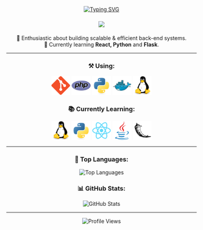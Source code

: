 <p align="center">
  <a href="https://git.io/typing-svg">
    <img src="https://readme-typing-svg.demolab.com?font=Fira+Code&size=22&pause=1000&vCenter=true&width=500&lines=Hello+World+🌍;I'm+Lythical+😃;Passionate+Back-End+Developer" alt="Typing SVG" />
  </a>
</p>

<h3 align="center">
  <img src="https://img.shields.io/badge/Back End Developer-323330?style=for-the-badge&logo=code&logoColor=white" />
</h3>

<p align="center">
  🚀 Enthusiastic about building scalable & efficient back-end systems. <br>
  🌱 Currently learning <b>React, Python</b> and <b>Flask</b>.
</p>

---

<div align="center">
  
  <h3>⚒️ Using:</h3>
  <p>
    <img src="https://raw.githubusercontent.com/devicons/devicon/master/icons/git/git-original.svg" alt="Git" width="50" height="50"/>
    <img src="https://raw.githubusercontent.com/devicons/devicon/master/icons/php/php-original.svg" alt="PHP" width="50" height="50"/>
    <img src="https://raw.githubusercontent.com/devicons/devicon/master/icons/python/python-original.svg" alt="Python" width="50" height="50"/>
    <img src="https://raw.githubusercontent.com/devicons/devicon/master/icons/docker/docker-original.svg" alt="Docker" width="50" height="50"/>
    <img src="https://raw.githubusercontent.com/devicons/devicon/master/icons/linux/linux-original.svg" alt="Linux" width="50" height="50"/>
  </p>

  <h3>📚 Currently Learning:</h3>
  <p>
    <img src="https://raw.githubusercontent.com/devicons/devicon/master/icons/linux/linux-original.svg" alt="Linux" width="50" height="50"/>
    <img src="https://raw.githubusercontent.com/devicons/devicon/master/icons/python/python-original.svg" alt="Python" width="50" height="50"/>
    <img src="https://raw.githubusercontent.com/devicons/devicon/master/icons/react/react-original.svg" alt="React" width="50" height="50"/>
    <img src="https://raw.githubusercontent.com/devicons/devicon/master/icons/java/java-original.svg" alt="Java" width="50" height="50"/>
    <img src="https://raw.githubusercontent.com/devicons/devicon/master/icons/flask/flask-original.svg" alt="Flask" width="50" height="50"/>
  </p>

</div>

---

<div align="center";">
  <div>
    <h3>🚀 Top Languages:</h3>
    <img src="https://github-readme-stats.vercel.app/api/top-langs/?username=Lythical1&layout=compact&theme=radical" alt="Top Languages" width="400"/>
  </div>
  <div>
    <h3>📊 GitHub Stats:</h3>
    <img src="https://github-readme-stats.vercel.app/api?username=Lythical1&show_icons=true&theme=radical" alt="GitHub Stats" width="400"/>
  </div>
</div>

---

<p align="center">
  <img src="https://komarev.com/ghpvc/?username=lythical1&label=Profile%20views&color=0e75b6&style=flat" alt="Profile Views" />
</p>
